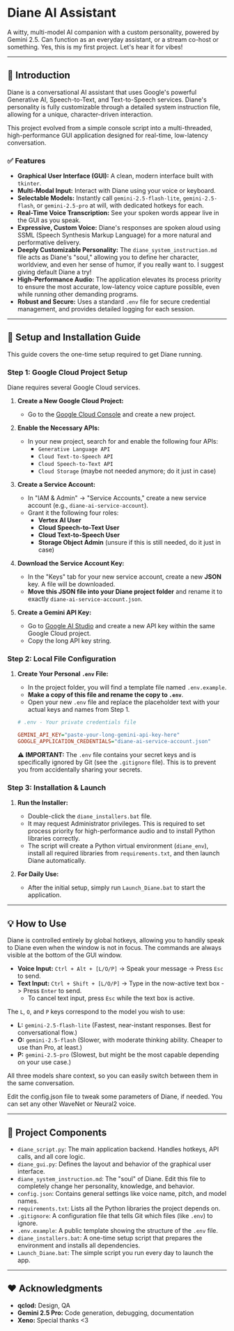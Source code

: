 # Diane AI Assistant

A witty, multi-model AI companion with a custom personality, powered by Gemini 2.5.
Can function as an everyday assistant, or a stream co-host or something.
Yes, this is my first project. Let's hear it for vibes!

---

## 🚀 Introduction

Diane is a conversational AI assistant that uses Google's powerful Generative AI, Speech-to-Text, and Text-to-Speech services. Diane's personality is fully customizable through a detailed system instruction file, allowing for a unique, character-driven interaction.

This project evolved from a simple console script into a multi-threaded, high-performance GUI application designed for real-time, low-latency conversation.

### ✅ Features
- **Graphical User Interface (GUI):** A clean, modern interface built with `tkinter`.
- **Multi-Modal Input:** Interact with Diane using your voice or keyboard.
- **Selectable Models:** Instantly call `gemini-2.5-flash-lite`, `gemini-2.5-flash`, or `gemini-2.5-pro` at will, with dedicated hotkeys for each.
- **Real-Time Voice Transcription:** See your spoken words appear live in the GUI as you speak.
- **Expressive, Custom Voice:** Diane's responses are spoken aloud using SSML (Speech Synthesis Markup Language) for a more natural and performative delivery.
- **Deeply Customizable Personality:** The `diane_system_instruction.md` file acts as Diane's "soul," allowing you to define her character, worldview, and even her sense of humor, if you really want to. I suggest giving default Diane a try!
- **High-Performance Audio:** The application elevates its process priority to ensure the most accurate, low-latency voice capture possible, even while running other demanding programs.
- **Robust and Secure:** Uses a standard `.env` file for secure credential management, and provides detailed logging for each session.

---

## 🔧 Setup and Installation Guide

This guide covers the one-time setup required to get Diane running.

### Step 1: Google Cloud Project Setup

Diane requires several Google Cloud services.

1.  **Create a New Google Cloud Project:**
    - Go to the [Google Cloud Console](https://console.cloud.google.com/) and create a new project.

2.  **Enable the Necessary APIs:**
    - In your new project, search for and enable the following four APIs:
      - `Generative Language API`
      - `Cloud Text-to-Speech API`
      - `Cloud Speech-to-Text API`
      - `Cloud Storage` (maybe not needed anymore; do it just in case)

3.  **Create a Service Account:**
    - In "IAM & Admin" -> "Service Accounts," create a new service account (e.g., `diane-ai-service-account`).
    - Grant it the following four roles:
      - **Vertex AI User**
      - **Cloud Speech-to-Text User**
      - **Cloud Text-to-Speech User**
      - **Storage Object Admin** (unsure if this is still needed, do it just in case)

4.  **Download the Service Account Key:**
    - In the "Keys" tab for your new service account, create a new **JSON** key. A file will be downloaded.
    - **Move this JSON file into your Diane project folder** and rename it to exactly `diane-ai-service-account.json`.

5.  **Create a Gemini API Key:**
    - Go to [Google AI Studio](https://aistudio.google.com/app/apikey) and create a new API key within the same Google Cloud project.
    - Copy the long API key string.

### Step 2: Local File Configuration

1.  **Create Your Personal `.env` File:**
    - In the project folder, you will find a template file named `.env.example`.
    - **Make a copy of this file and rename the copy to `.env`**.
    - Open your new `.env` file and replace the placeholder text with your actual keys and names from Step 1.

    ```ini
    # .env - Your private credentials file
    
    GEMINI_API_KEY="paste-your-long-gemini-api-key-here"
    GOOGLE_APPLICATION_CREDENTIALS="diane-ai-service-account.json"
    ```
    ⚠️ **IMPORTANT:** The `.env` file contains your secret keys and is specifically ignored by Git (see the `.gitignore` file). This is to prevent you from accidentally sharing your secrets.

### Step 3: Installation & Launch

1.  **Run the Installer:**
    - Double-click the `diane_installers.bat` file.
    - It may request Administrator privileges. This is required to set process priority for high-performance audio and to install Python libraries correctly.
    - The script will create a Python virtual environment (`diane_env`), install all required libraries from `requirements.txt`, and then launch Diane automatically.

2.  **For Daily Use:**
    - After the initial setup, simply run `Launch_Diane.bat` to start the application.

---

## 💡 How to Use

Diane is controlled entirely by global hotkeys, allowing you to handily speak to Diane even when the window is not in focus. The commands are always visible at the bottom of the GUI window.

- **Voice Input:** `Ctrl + Alt + [L/O/P]` -> Speak your message -> Press `Esc` to send.
- **Text Input:** `Ctrl + Shift + [L/O/P]` -> Type in the now-active text box -> Press `Enter` to send.
  - To cancel text input, press `Esc` while the text box is active.

The `L`, `O`, and `P` keys correspond to the model you wish to use:
- **L:** `gemini-2.5-flash-lite` (Fastest, near-instant responses. Best for conversational flow.)
- **O:** `gemini-2.5-flash` (Slower, with moderate thinking ability. Cheaper to use than Pro, at least.)
- **P:** `gemini-2.5-pro` (Slowest, but might be the most capable depending on your use case.)

All three models share context, so you can easily switch between them in the same conversation.

Edit the config.json file to tweak some parameters of Diane, if needed. You can set any other WaveNet or Neural2 voice.

---

## 📂 Project Components

-   `diane_script.py`: The main application backend. Handles hotkeys, API calls, and all core logic.
-   `diane_gui.py`: Defines the layout and behavior of the graphical user interface.
-   `diane_system_instruction.md`: The "soul" of Diane. Edit this file to completely change her personality, knowledge, and behavior.
-   `config.json`: Contains general settings like voice name, pitch, and model names.
-   `requirements.txt`: Lists all the Python libraries the project depends on.
-   `.gitignore`: A configuration file that tells Git which files (like `.env`) to ignore.
-   `.env.example`: A public template showing the structure of the `.env` file.
-   `diane_installers.bat`: A one-time setup script that prepares the environment and installs all dependencies.
-   `Launch_Diane.bat`: The simple script you run every day to launch the app.

---

## ❤️ Acknowledgments

-   **qclod:** Design, QA
-   **Gemini 2.5 Pro:** Code generation, debugging, documentation
-	**Xeno:** Special thanks <3

